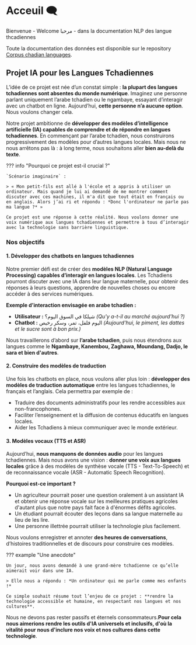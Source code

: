# Acceuil 🗨️

Bienvenue - Welcome مرحبا - dans la documentation NLP des langue thcadiennes

Toute la documentation des données est disponible sur le repository [Corpus chadian languages](https://github.com/abdelazizharane/Corpus-Chadian-Languages/).

## Projet IA pour les Langues Tchadiennes

L’idée de ce projet est née d’un constat simple : **la plupart des langues tchadiennes sont absentes du monde numérique**. Imaginez une personne parlant uniquement l’arabe tchadien ou le ngambaye, essayant d’interagir avec un chatbot en ligne. Aujourd’hui, **cette personne n’a aucune option**. Nous voulons changer cela.

Notre projet ambitionne de **développer des modèles d’intelligence artificielle (IA) capables de comprendre et de répondre en langues tchadiennes**. En commençant par l’arabe tchadien, nous construirons progressivement des modèles pour d’autres langues locales. Mais nous ne nous arrêtons pas là : à long terme, nous souhaitons aller **bien au-delà du texte**.

??? info "Pourquoi ce projet est-il crucial ?"

    `Scénario imaginaire` :

    > « Mon petit-fils est allé à l'école et a appris à utiliser un ordinateur. Mais quand je lui ai demandé de me montrer comment discuter avec ces machines, il m'a dit que tout était en français ou en anglais. Alors j’ai ri et répondu : *Donc l'ordinateur ne parle pas ma langue ?* »

    Ce projet est une réponse à cette réalité. Nous voulons donner une voix numérique aux langues tchadiennes et permettre à tous d’interagir avec la technologie sans barrière linguistique.

### Nos objectifs

#### 1. Développer des chatbots en langues tchadiennes

Notre premier défi est de créer des **modèles NLP (Natural Language Processing) capables d’interagir en langues locales**. Les Tchadiens pourront discuter avec une IA dans leur langue maternelle, pour obtenir des réponses à leurs questions, apprendre de nouvelles choses ou encore accéder à des services numériques.

**Exemple d’interaction envisagée en arabe tchadien :**

- **Utilisateur :** شيلكا في السوق اليوم؟ _(Qu'y a-t-il au marché aujourd'hui ?)_
- **Chatbot :** اليوم فلفل، تمر، وسكر رخيص _(Aujourd'hui, le piment, les dattes et le sucre sont à bon prix.)_

Nous travaillerons d’abord sur **l’arabe tchadien**, puis nous étendrons aux langues comme le **Ngambaye, Kanembou, Zaghawa, Moundang, Dadjo, le sara et bien d'autres**.

#### 2. Construire des modèles de traduction

Une fois les chatbots en place, nous voulons aller plus loin : **développer des modèles de traduction automatique** entre les langues tchadiennes, le français et l’anglais. Cela permettra par exemple de :

- Traduire des documents administratifs pour les rendre accessibles aux non-francophones.
- Faciliter l’enseignement et la diffusion de contenus éducatifs en langues locales.
- Aider les Tchadiens à mieux communiquer avec le monde extérieur.

#### 3. Modèles vocaux (TTS et ASR)

Aujourd’hui, **nous manquons de données audio** pour les langues tchadiennes. Mais nous avons une vision : **donner une voix aux langues locales** grâce à des modèles de synthèse vocale (TTS - Text-To-Speech) et de reconnaissance vocale (ASR - Automatic Speech Recognition).

**Pourquoi est-ce important ?**

- Un agriculteur pourrait poser une question oralement à un assistant IA et obtenir une réponse vocale sur les meilleures pratiques agricoles d'autant plus que notre pays fait face à d'énormes défits agricoles.
- Un étudiant pourrait écouter des leçons dans sa langue maternelle au lieu de les lire.
- Une personne illettrée pourrait utiliser la technologie plus facilement.

Nous voulons enregistrer et annoter **des heures de conversations**, d’histoires traditionnelles et de discours pour construire ces modèles.

??? example "Une anecdote"

    Un jour, nous avons demandé à une grand-mère tchadienne ce qu’elle aimerait voir dans une IA.

    > Elle nous a répondu : *Un ordinateur qui me parle comme mes enfants !*

    Ce simple souhait résume tout l’enjeu de ce projet : **rendre la technologie accessible et humaine, en respectant nos langues et nos cultures**.

Nous ne devons pas rester passifs et éternels consommateurs.**Pour cela nous aimerions rendre les outils d'IA universels et inclusifs, d'où la vitalité pour nous d'inclure nos voix et nos cultures dans cette technologie**.
